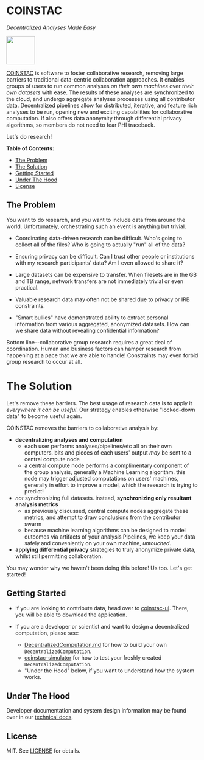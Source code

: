 # COINSTAC
_Decentralized Analyses Made Easy_

<img src="https://github.com/MRN-Code/coinstac-common/blob/master/img/coinstac.png" height="75px" />

[COINSTAC](# "Collaborative Informatics and Neuroimaging Suite Toolkit for Anonymous Computation") is software to foster collaborative research, removing large barriers to traditional data-centric collaboration approaches.  It enables groups of users to run common analyses _on their own machines_ over _their own datasets_ with ease.  The results of these analyses are synchronized to the cloud, and undergo aggregate analyses processes using all contributor data.  Decentralized pipelines allow for distributed, iterative, and feature rich analyses to be run, opening new and exciting capabilities for collaborative computation.  If also offers data anonymity through differential privacy algorithms, so members do not need to fear PHI traceback.

Let's do research!

**Table of Contents:**

* [The Problem](#the-problem)
* [The Solution](#the-solution)
* [Getting Started](#getting-started)
* [Under The Hood](#under-the-hood)
* [License](#license)

## The Problem

You want to do research, and you want to include data from around the world.  Unfortunately, orchestrating such an event is anything but trivial.

- Coordinating data-driven research can be difficult.  Who's going to collect all of the files?  Who is going to actually "run" all of the data?

- Ensuring privacy can be difficult.  Can I trust other people or institutions with my research participants' data?  Am I even allowed to share it?

- Large datasets can be expensive to transfer.  When filesets are in the GB and TB range, network transfers are not immediately trivial or even practical.

- Valuable research data may often not be shared due to privacy or IRB constraints.

- "Smart bullies" have demonstrated ability to extract personal information from various aggregated, anonymized datasets.  How can we share data without revealing confidential information?

Bottom line--collaborative group research requires a great deal of coordination.  Human and business factors can hamper research from happening at a pace that we are able to handle!  Constraints may even forbid group research to occur at all.

# The Solution

Let's remove these barriers.  The best usage of research data is to apply it _everywhere it can be useful_.  Our strategy enables otherwise "locked-down data" to become useful again.

COINSTAC removes the barriers to collaborative analysis by:

- **decentralizing analyses and computation**
  - each user performs analyses/pipelines/etc all on their own computers. bits and pieces of each users' output _may_ be sent to a central compute node
  - a central compute node performs a complimentary component of the group analysis, generally a Machine Learning algorithm.  this node may trigger adjusted computations on users' machines, generally in effort to improve a model, which the research is trying to predict!  
- _not_ synchronizing full datasets. instead, **synchronizing only resultant analysis metrics**
  - as previously discussed, central compute nodes aggregate these metrics, and attempt to draw conclusions from the contributor swarm
  - because machine learning algorithms can be designed to model outcomes via artifacts of your analysis Pipelines, we keep your data safely and conveniently on your own machine, _untouched_.
- **applying differential privacy** strategies to truly anonymize private data, whilst still permitting collaboration.

You may wonder why we haven't been doing this before!  Us too.  Let's get started!

## Getting Started

- If you are looking to contribute data, head over to [coinstac-ui](https://github.com/MRN-Code/coinstac-ui).  There, you will be able to download the application.

- If you are a developer or scientist and want to design a decentralized computation, please see:
  - [DecentralizedComputation.md](DecentralizedComputation.md) for how to build your own `DecentralizedComputation`.
  - [coinstac-simulator](coinstac-simulator) for how to test your freshly created `DecentralizedComputation`.
  - "Under the Hood" below, if you want to understand how the system works.


## Under The Hood

Developer documentation and system design information may be found over in our [technical docs](./TECHNICAL.md).

## License

MIT. See [LICENSE](./LICENSE) for details.
